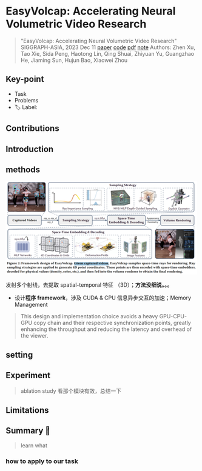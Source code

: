 # EasyVolcap: Accelerating Neural Volumetric Video Research

> "EasyVolcap: Accelerating Neural Volumetric Video Research" SIGGRAPH-ASIA, 2023 Dec 11
> [paper](http://arxiv.org/abs/2312.06575v1) [code](https://github.com/zju3dv/EasyVolcap) [pdf](./2023_12_SIGGRAPH-ASIA_EasyVolcap--Accelerating-Neural-Volumetric-Video-Research.pdf) [note](./2023_12_SIGGRAPH-ASIA_EasyVolcap--Accelerating-Neural-Volumetric-Video-Research_Note.md)
> Authors: Zhen Xu, Tao Xie, Sida Peng, Haotong Lin, Qing Shuai, Zhiyuan Yu, Guangzhao He, Jiaming Sun, Hujun Bao, Xiaowei Zhou

## Key-point

- Task
- Problems
- :label: Label:

## Contributions

## Introduction

## methods

![fig2](docs/2023_12_SIGGRAPH-ASIA_EasyVolcap--Accelerating-Neural-Volumetric-Video-Research_Note/fig2.png)

发射多个射线，去提取 spatial-temporal 特征 （3D）；**方法没细说。。。**

- 设计**程序 framework**，涉及 CUDA & CPU 信息异步交互的加速；Memory Management

> This design and implementation choice avoids a heavy GPU-CPU-GPU copy chain and their respective synchronization points, greatly enhancing the throughput and reducing the latency and overhead of the viewer.





## setting

## Experiment

> ablation study 看那个模块有效，总结一下

## Limitations

## Summary :star2:

> learn what

### how to apply to our task


